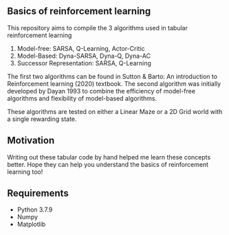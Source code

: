 ## Basics of reinforcement learning

This repository aims to compile the 3 algorithms used in tabular reinforcement learning
1. Model-free: SARSA, Q-Learning, Actor-Critic
2. Model-Based: Dyna-SARSA, Dyna-Q, Dyna-AC
3. Successor Representation: SARSA, Q-Learning

The first two algorithms can be found in Sutton & Barto: An introduction to Reinforcement learning (2020) textbook. 
The second algorithm was initially developed by Dayan 1993 to combine the efficiency of model-free algorithms and 
flexibility of model-based algorithms.

These algorithms are tested on either a Linear Maze or a 2D Grid world with a single rewarding state. 

## Motivation
Writing out these tabular code by hand helped me learn these concepts better. Hope they can help you understand the basics
of reinforcement learning too!

## Requirements
- Python 3.7.9
- Numpy
- Matplotlib